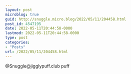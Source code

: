 ```yaml
---
layout: post
microblog: true
guid: http://snuggle.micro.blog/2022/05/11/204458.html
post_id: 4547195
date: 2022-05-11T20:44:58-0000
lastmod: 2022-05-11T20:44:58-0000
type: post
categories:
- "Posts"
url: /2022/05/11/204458.html
---
```

<p>@Snuggle@jigglypuff.club puff</p>

